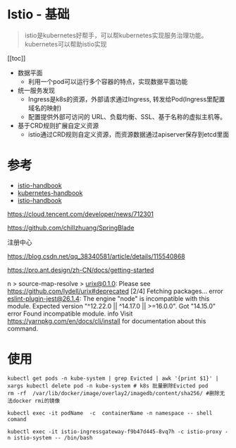 # Istio - 基础

> istio是kubernetes好帮手，可以帮kubernetes实现服务治理功能。
> kubernetes可以帮助istio实现

[[toc]]

* 数据平面
  * 利用一个pod可以运行多个容器的特点，实现数据平面功能
* 统一服务发现
  * Ingress是k8s的资源，外部请求通过Ingress, 转发给Pod(Ingress里配置域名的映射)
  *  配置提供外部可访问的 URL、负载均衡、SSL、基于名称的虚拟主机等。
* 基于CRD规则扩展自定义资源
  * istio通过CRD规则自定义资源，而资源数据通过apiserver保存到etcd里面

# 参考

* [istio-handbook](https://www.servicemesher.com/istio-handbook/concepts/microservices-in-post-kubernetes-era.html)
* [kubernetes-handbook](https://jimmysong.io/kubernetes-handbook/concepts/crd.html)
* [istio-handbook](https://jimmysong.io/istio-handbook)

https://cloud.tencent.com/developer/news/712301

https://github.com/chillzhuang/SpringBlade

注册中心

https://blog.csdn.net/qq_38340581/article/details/115540868

https://pro.ant.design/zh-CN/docs/getting-started



n > source-map-resolve > urix@0.1.0: Please see https://github.com/lydell/urix#deprecated
[2/4] Fetching packages...
error eslint-plugin-jest@26.1.4: The engine "node" is incompatible with this module. Expected version "^12.22.0 || ^14.17.0 || >=16.0.0". Got "14.15.0"
error Found incompatible module.
info Visit https://yarnpkg.com/en/docs/cli/install for documentation about this command.



# 使用

```
kubectl get pods -n kube-system | grep Evicted | awk '{print $1}' | xargs kubectl delete pod -n kube-system # k8s 批量删除Evicted pod
rm -rf  /var/lib/docker/image/overlay2/imagedb/content/sha256/ #删除无法docker rmi的镜像

kubectl exec -it podName  -c  containerName -n namespace -- shell comand

kubectl exec -it istio-ingressgateway-f9b47d445-8vq7h -c istio-proxy -n istio-system -- /bin/bash
```

